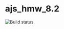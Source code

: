 # ajs_hmw_8.2
[![Build status](https://ci.appveyor.com/api/projects/status/2ljf78mcoq3kqp14/branch/master?svg=true)](https://ci.appveyor.com/project/Mikhail7788/ajs-hmw-8-2/branch/master)

